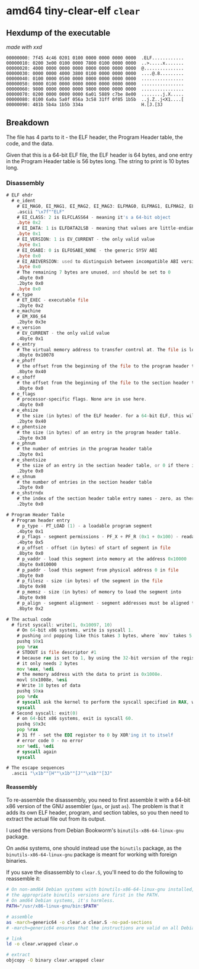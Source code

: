 # amd64 tiny-clear-elf `clear`

## Hexdump of the executable

*made with xxd*

```xxd
00000000: 7f45 4c46 0201 0100 0000 0000 0000 0000  .ELF............
00000010: 0200 3e00 0100 0000 7800 0100 0000 0000  ..>.....x.......
00000020: 4000 0000 0000 0000 0000 0000 0000 0000  @...............
00000030: 0000 0000 4000 3800 0100 0000 0000 0000  ....@.8.........
00000040: 0100 0000 0500 0000 0000 0000 0000 0000  ................
00000050: 0000 0100 0000 0000 0000 0000 0000 0000  ................
00000060: 9800 0000 0000 0000 9800 0000 0000 0000  ................
00000070: 0200 0000 0000 0000 6a01 5889 c7be 8e00  ........j.X.....
00000080: 0100 6a0a 5a0f 056a 3c58 31ff 0f05 1b5b  ..j.Z..j<X1....[
00000090: 481b 5b4a 1b5b 334a                      H.[J.[3J
```

## Breakdown

The file has 4 parts to it - the ELF header, the Program Header table, the code, and the data.

Given that this is a 64-bit ELF file, the ELF header is 64 bytes, and one entry in the Program Header table is 56 bytes long. The string to print is 10 bytes long.

### Disassembly

```asm
# ELF ehdr
  # e_ident
    # EI_MAG0, EI_MAG1, EI_MAG2, EI_MAG3: ELFMAG0, ELFMAG1, ELFMAG2, ELFMAG3 - the ELF magic number
    .ascii "\x7f""ELF"
    # EI_CLASS: 2 is ELFCLASS64 - meaning it's a 64-bit object
    .byte 0x2
    # EI_DATA: 1 is ELFDATA2LSB - meaning that values are little-endian encoded
    .byte 0x1
    # EI_VERSION: 1 is EV_CURRENT - the only valid value
    .byte 0x1
    # EI_OSABI: 0 is ELFOSABI_NONE - the generic SYSV ABI
    .byte 0x0
    # EI_ABIVERSION: used to distinguish between incompatible ABI versions. Unused for the SYSV ABI
    .byte 0x0
    # The remaining 7 bytes are unused, and should be set to 0
    .4byte 0x0
    .2byte 0x0
    .byte 0x0
  # e_type
    # ET_EXEC - executable file
    .2byte 0x2
  # e_machine
    # EM_X86_64
    .2byte 0x3e
  # e_version
    # EV_CURRENT - the only valid value
    .4byte 0x1
  # e_entry
    # The virtual memory address to transfer control at. The file is loaded into memory address 0x10000, and the code starts 0x78 bytes into the file
    .8byte 0x10078
  # e_phoff
    # the offset from the beginning of the file to the program header table
    .8byte 0x40
  # e_shoff
    # the offset from the beginning of the file to the section header table - zero, as there is no section header table
    .8byte 0x0
  # e_flags
    # processor-specific flags. None are in use here.
    .4byte 0x0
  # e_ehsize
    # the size (in bytes) of the ELF header. for a 64-bit ELF, this will always be 64
    .2byte 0x40
  # e_phentsize
    # the size (in bytes) of an entry in the program header table.
    .2byte 0x38
  # e_phnum
    # the number of entries in the program header table
    .2byte 0x1
  # e_shentsize
    # the size of an entry in the section header table, or 0 if there is no section header table
    .2byte 0x0
  # e_shnum
    # the number of entries in the section header table
    .2byte 0x0
  # e_shstrndx
    # the index of the section header table entry names - zero, as there is no section header table
    .2byte 0x0

# Program Header Table
  # Program header entry
    # p_type - PT_LOAD (1) - a loadable program segment
    .4byte 0x1
    # p_flags - segment permissions - PF_X + PF_R (0x1 + 0x100) - readable and executable
    .4byte 0x5
    # p_offset - offset (in bytes) of start of segment in file
    .8byte 0x0
    # p_vaddr - load this segment into memory at the address 0x10000
    .8byte 0x010000
    # p_paddr - load this segment from physical address 0 in file
    .8byte 0x0
    # p_filesz - size (in bytes) of the segment in the file
    .8byte 0x98
    # p_memsz - size (in bytes) of memory to load the segment into
    .8byte 0x98
    # p_align - segment alignment - segment addresses must be aligned to multiples of this value
    .8byte 0x2

# The actual code
  # first syscall: write(1, 0x10097, 10)
    # On 64-bit x86 systems, write is syscall 1.
    # pushing and popping like this takes 3 bytes, where `mov` takes 5
    pushq $0x1
    pop %rax
    # STDOUT is file descriptor #1
    # because rax is set to 1, by using the 32-bit version of the register to register mov to copy eax to edi,
    # it only needs 2 bytes
    mov %eax, %edi
    # the memory address with the data to print is 0x1008e.
    movl $0x1008e, %esi
    # Write 10 bytes of data
    pushq $0xa
    pop %rdx
    # syscall ask the kernel to perform the syscall specified in RAX, with arguments from RDI, RSI, RDX, and others
    syscall
  # Second syscall: exit(0)
    # on 64-bit x86 systems, exit is syscall 60.
    pushq $0x3c
    pop %rax
    # 31 ff - set the EDI register to 0 by XOR'ing it to itself
    # error code 0 - no error
    xor %edi, %edi
    # syscall again
    syscall

# The escape sequences
  .ascii "\x1b""[H""\x1b""[J""\x1b""[3J"
```

#### Reassembly

To re-assemble the disassembly, you need to first assemble it with a 64-bit x86 version of the GNU assembler (`gas`, or just `as`). The problem is that it adds its own ELF header, program, and section tables, so you then need to extract the actual file out from its output.

I used the versions from Debian Bookworm's `binutils-x86-64-linux-gnu` package.

On `amd64` systems, one should instead use the `binutils` package, as the `binutils-x86-64-linux-gnu` package is meant for working with foreign binaries.

If you save the disassembly to `clear.S`, you'll need to do the following to reassemble it:

```sh
# On non-amd64 Debian systems with binutils-x86-64-linux-gnu installed, this will ensure
# the appropriate binutils versions are first in the PATH.
# On amd64 Debian systems, it's harmless.
PATH="/usr/x86-linux-gnu/bin:$PATH"

# assemble
as -march=generic64 -o clear.o clear.S -no-pad-sections
# -march=generic64 ensures that the instructions are valid on all Debian amd64 systems

# link
ld -o clear.wrapped clear.o

# extract
objcopy -O binary clear.wrapped clear
```
